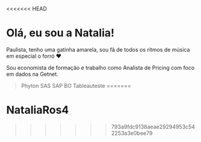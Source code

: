 <<<<<<< HEAD
# Olá, eu sou a Natalia!

Paulista, tenho uma gatinha amarela, sou fã de todos os ritmos de música em especial o forró ♥

Sou economista de formação e trabalho como Analista de Pricing com foco em dados na Getnet.

>Phyton
>SAS
>SAP BO
>Tableauteste
=======
# NataliaRos4
>>>>>>> 793a9fdc9138aeae29294953c542253a3e0bee79
